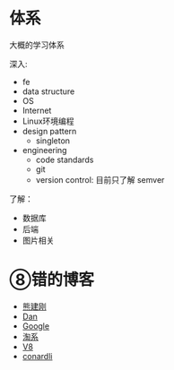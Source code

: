 # 体系
大概的学习体系

深入:
+ fe
+ data structure
+ OS
+ Internet
+ Linux环境编程
+ design pattern
  + singleton
+ engineering
  + code standards
  + git
  + version control: 目前只了解 semver

了解：
+ 数据库
+ 后端
+ 图片相关

# ⑧错的博客
+ [熊建刚](http://blog.codingplayboy.com/)
+ [Dan](https://overreacted.io/)
+ [Google](https://developers.google.com/web/updates/capabilities)
+ [淘系](https://fed.taobao.org/)
+ [V8](https://v8.dev/)
+ [conardli](http://www.conardli.top/blog/)
